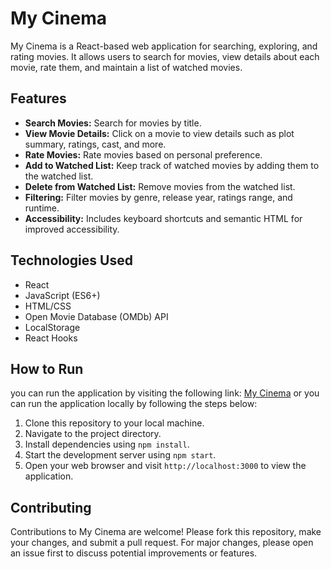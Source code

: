 # My Cinema

My Cinema is a React-based web application for searching, exploring, and rating movies. It allows users to search for movies, view details about each movie, rate them, and maintain a list of watched movies.

## Features

- **Search Movies:** Search for movies by title.
- **View Movie Details:** Click on a movie to view details such as plot summary, ratings, cast, and more.
- **Rate Movies:** Rate movies based on personal preference.
- **Add to Watched List:** Keep track of watched movies by adding them to the watched list.
- **Delete from Watched List:** Remove movies from the watched list.
- **Filtering:** Filter movies by genre, release year, ratings range, and runtime.
- **Accessibility:** Includes keyboard shortcuts and semantic HTML for improved accessibility.

## Technologies Used

- React
- JavaScript (ES6+)
- HTML/CSS
- Open Movie Database (OMDb) API
- LocalStorage
- React Hooks

## How to Run

you can run the application by visiting the following link: [My Cinema](https://main--mycinema-app.netlify.app/)
or you can run the application locally by following the steps below:

1. Clone this repository to your local machine.
2. Navigate to the project directory.
3. Install dependencies using `npm install`.
4. Start the development server using `npm start`.
5. Open your web browser and visit `http://localhost:3000` to view the application.

## Contributing

Contributions to My Cinema are welcome! Please fork this repository, make your changes, and submit a pull request. For major changes, please open an issue first to discuss potential improvements or features.

